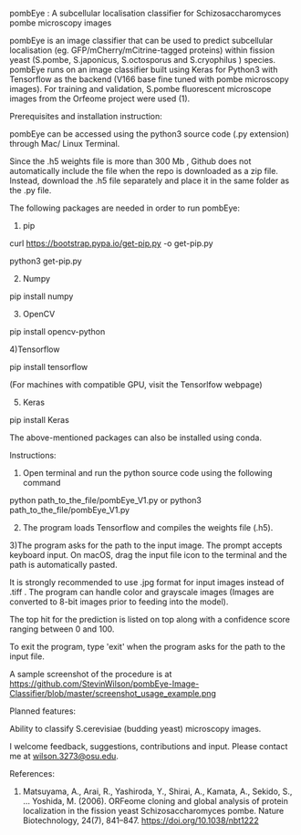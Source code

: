 pombEye : A subcellular localisation classifier for Schizosaccharomyces pombe microscopy images

pombEye is an image classifier that can be used to predict subcellular localisation (eg. GFP/mCherry/mCitrine-tagged proteins) within fission yeast (S.pombe, S.japonicus, S.octosporus and S.cryophilus ) species. pombEye runs on an image classifier built using Keras for Python3 with Tensorflow as the backend (V166 base fine tuned with pombe microscopy images). For training and validation, S.pombe fluorescent microscope images from the Orfeome project were used (1).

Prerequisites and installation instruction:

pombEye can be accessed using the python3 source code (.py extension) through Mac/ Linux Terminal.

Since the .h5 weights file is more than 300 Mb , Github does not automatically include the file when the repo is downloaded as a zip file. Instead, download the .h5 file separately and place it in the same folder as the .py file.


The following packages are needed in order to run pombEye:
1) pip

curl https://bootstrap.pypa.io/get-pip.py -o get-pip.py

python3 get-pip.py


2) Numpy

pip install numpy


3) OpenCV

pip install opencv-python


4)Tensorflow

pip install tensorflow 

(For machines with compatible GPU, visit the Tensorlfow webpage)


5) Keras

pip install Keras


The above-mentioned packages can also be installed using conda.

Instructions:

1) Open terminal and run the python source code using the following command

python path_to_the_file/pombEye_V1.py
or
python3 path_to_the_file/pombEye_V1.py

2) The program loads Tensorflow and compiles the weights file (.h5).

3)The program asks for the path to the input image. The prompt accepts keyboard input. On macOS, drag the input file icon to the terminal and the path is automatically pasted.

It is strongly recommended to use .jpg format for input images instead of .tiff . The program can handle color and grayscale images (Images are converted to 8-bit images prior to feeding into the model).

The top hit for the prediction is listed on top along with a confidence score ranging between 0 and 100.

To exit the program, type 'exit' when the program asks for the path to the input file.

A sample screenshot of the procedure is at https://github.com/StevinWilson/pombEye-Image-Classifier/blob/master/screenshot_usage_example.png

Planned features:

Ability to classify S.cerevisiae (budding yeast) microscopy images.



I welcome feedback, suggestions, contributions and input. Please contact me at wilson.3273@osu.edu.



References:
1) Matsuyama, A., Arai, R., Yashiroda, Y., Shirai, A., Kamata, A., Sekido, S., … Yoshida, M. (2006). ORFeome cloning and global analysis of protein localization in the fission yeast Schizosaccharomyces pombe. Nature Biotechnology, 24(7), 841–847. https://doi.org/10.1038/nbt1222
